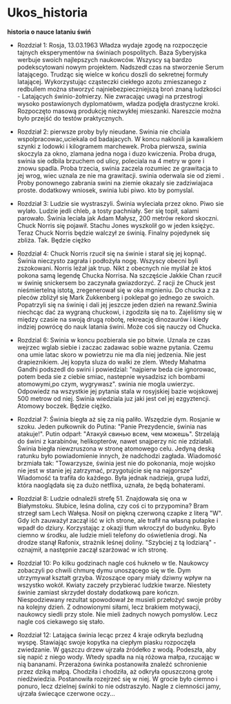 # Ukos_historia
**historia o nauce lataniu świń**
* Rozdział 1: 
Rosja, 13.03.1963
Władza wydaje zgodę na rozpoczęcie tajnych eksperymentów na świniach pospolitych.
Baza Syberyjska werbuje swoich najlepszych naukowców.
Wszyscy są bardzo podekscytowani nowym projektem.
Nadszedł czas na stworzenie Serum latającego.
Trudząc się wielce w końcu doszli do sekretnej formuły latającej.
Wykorzystując cząsteczki ciekłego azotu zmieszanego z redbullem można stworzyć najniebezpieczniejszą broń znaną ludzkości - Latających świnio-żołnierzy.
Nie zwracając uwagi na przestrogi wysoko postawionych dyplomatówm, władza podjęła drastyczne kroki.
Rozpoczęto masową produkcję niezwykłej mieszanki.
Nareszcie można było przejść do testów praktycznych.
* Rozdział 2:
pierwsze proby byly nieudane.
Swinia nie chciala wspolpracowac,uciekala od badajacych.
W koncu naklonili ja kawalkiem szynki z lodowki i kilogramem marchewek.
Proba pierwsza, swinia skoczyla za okno, zlamana jedna noga i duzo kwiczenia.
Proba druga, swinia sie odbila brzuchem od ulicy, poleciala na 4 metry w gore i znowu spadla.
Proba trzecia, swinia zaczela rozumiec ze grawitacja to jej wrog, wiec uznala ze nie ma grawitacji.
swinia oderwala sie od ziemi . Proby ponownego zabrania swini na ziemie okazaly sie zadziwiajaca proste.
dodatkowy wniosek, swinia lubi piwo.
kto by pomyslal.
* Rozdział 3: 
Ludzie sie wystraszyli.
Świnia wyleciała przez okno.
Piwo sie wylało.
Ludzie jedli chleb, a tosty pachniały.
Ser się topił, salami parowało.
Świnia leciała jak Adam Małysz, 200 metrów rekord skoczni.
Chuck Norris się pojawił.
Stachu Jones wyszkolił go w jeden księżyc.
Teraz Chuck Norris będzie walczył ze świnią.
Finalny pojedynek się zbliża.
Tak.
Będzie ciężko

* Rozdział 4:
Chuck Norris rzucił się na świnie i starał się jej kopnąć.
 Świnia nieczysto zagrała i podłożyła nogę.
Wszyscy obecni byli zszokowani.
Norris leżał jak trup.
Nikt z obecnych nie myślał że ktoś pokona samą legendę Chucka Norrisa.
Na szczęście Jakkie Chan rzucił w świnię snickersem bo zaczynała gwiazdorzyć.
Z racji że Chuck jest nieśmiertelną istotą, zregenerował się w oka mgnieniu.
Do chucka z za pleców zbliżył się Mark Zukkenberg i poklepał go jednego ze swoich.
Popatrzyli się na świnię i dali jej jeszcze jeden dzień na rewanż.Świnia niechcąc dać za wygraną chuckowi, i zgodziła się na to. 
Zajeliśmy się w między czasie na swoją drugą robotę, rekreację dinozaurów i kiedy indziej powrócę do nauk latania świni.
Może coś się nauczy od Chucka.
* Rozdzial 6:
Swinia w koncu pozbierala sie po bitwie.
Uznala ze czas wejrzec wglab siebie i zaczac zadawac sobie wazne pytania.
Czemu ona umie latac skoro w powietrzu nie ma dla niej jedzenia.
Nie jest drapieznikiem.
Jej kopyta sluza do walki ze zlem.
Wtedy Mahatma Gandhi podszedl do swini i powiedzial: "najpierw beda cie ignorowac, potem beda sie z ciebie smiac, nastepnie wysadzisz ich bombami atomowymi,po czym, wygrywasz".
swinia nie mogla uwierzyc.
Odpowiedz na wszystkie jej pytania stala w rosyjskiej bazie wojskowej 500 metrow od niej.
Swinia wiedziala juz jaki jest cel jej ezgyztencji. 
Atomowy boczek.
Będzie ciężko.
* Rozdział 7:
Świnia biegła aż się za nią paliło. 
Wszędzie dym. 
Rosjanie w szoku. 
Jeden pułkownik do Putina: "Panie Prezydencie, świnia nas atakuje!". 
Putin odparł: "Атакуй свинью всем, чем можешь". 
Strzelają do świni z karabinów, helikopterów, nawet snajperzy nic nie zdziałali. 
Świnia biegła niewzruszona w stronę atomowego celu.
Jedyną deską ratunku było powiadomienie innych, że nadchodzi zagłada.
Wiadomość brzmiała tak: "Towarzysze, świnia jest nie do pokonania, moje wojsko nie jest w stanie jej zatrzymać, przygotujcie się na najgorsze"
Wiadomość ta trafiła do każdego.
Była jednak nadzieja, grupa ludzi, która naoglądała się za dużo netflixa, uznała, że będą bohaterami. 
* Rozdział 8:
Ludzie odnaleźli strefę 51.
Znajdowała się ona w Białymstoku.
Słubice, leśna dolina, czy coś ci to przypomina?
Bram strzegł sam Lech Wałęsa.
Nosił on piękną czerwoną czapke z literą "W".
Gdy ich zauważył zaczął iść w ich strone, ale trafił na własną pułapke i wpadł do dziury.
Korzystając z okazji tłum wkroczył do budynku.
Było ciemno w środku, ale ludzie mieli telefony do oświetlenia drogi.
Na drodze stanął Rafonix, strażnik leśnej doliny.
"Szybciej z tą lodziarą" - oznajmił, a następnie zaczął szarżować w ich stronę. 
* Rozdział 10:
Po kilku godzinach nagle coś hukneło w tle.
Naukowcy zobaczyli po chwili chmurę dymu unoszącego się w tle.
Dym utrzymywał kształt grzyba. Wzoszące opary miały dziwny wpływ na wszystko wokół.
Kwiaty zaczeły przybierać ludzkie twarze.
Niestety świnie zamiast skrzydeł dostały dodatkową pare kończn.
Niespodziewany rezultat spowodował że musieli przełożyć swoje próby na kolejny dzień.
Z odnowionymi siłami, lecz brakiem motywacji, naukowcy siedli przy stole.
Nie mieli żadnych nowych pomysłów.
Lecz nagle coś ciekawego się stało.
* Rozdział 12:
Latająca świnia lecąc przez 4 kraje odkryła bezludną wyspę.
Stawiając swoje kopytka na ciepłym piasku rozpoczęła zwiedzanie.
W gąszczu drzew ujrzała źródełko z wodą.
Podeszła, aby się napić z niego wody.
Wtedy spadła na nią różowa małpa, rzucając w nią bananami.
Przerażona świnka postanowiła znaleźć schronienie przez dziką małpą.
Chodziła i chodziła, aż odkryła opuszczoną grotę niedźwiedzia.
Postanowiła rozejrzeć się w niej.
W grocie było ciemno i ponuro, lecz dzielnej świnki to nie odstraszyło.
Nagle z ciemności jamy, ujrzała świecące czerwone oczy...

